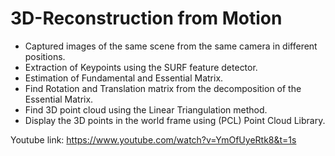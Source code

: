 # 3D-Reconstruction from Motion

 * Captured images of the same scene from the same camera in different positions.
 * Extraction of Keypoints using the SURF feature detector.
 * Estimation of Fundamental and Essential Matrix.
 * Find Rotation and Translation matrix from the decomposition of the Essential Matrix.
 * Find 3D point cloud using the Linear Triangulation method.
 * Display the 3D points in the world frame using (PCL) Point Cloud Library. 

Youtube link:
https://www.youtube.com/watch?v=YmOfUyeRtk8&t=1s
